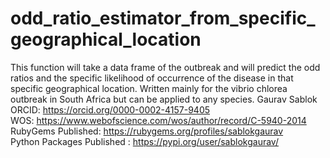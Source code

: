 # odd_ratio_estimator_from_specific_geographical_location
This function will take a data frame of the outbreak and will predict the odd ratios and the specific likelihood of occurrence of the disease in that specific geographical location. Written mainly for the vibrio chlorea outbreak in South Africa but can be applied to any species. 
Gaurav Sablok \
ORCID: https://orcid.org/0000-0002-4157-9405 \
WOS: https://www.webofscience.com/wos/author/record/C-5940-2014 \
RubyGems Published: https://rubygems.org/profiles/sablokgaurav \
Python Packages Published : https://pypi.org/user/sablokgaurav/


